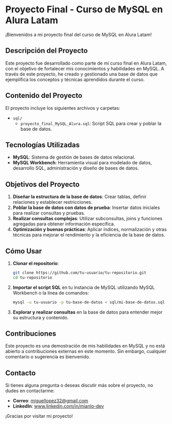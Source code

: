 # Proyecto Final - Curso de MySQL en Alura Latam

¡Bienvenidos a mi proyecto final del curso de MySQL en Alura Latam!

## Descripción del Proyecto

Este proyecto fue desarrollado como parte de mi curso final en Alura Latam, con el objetivo de fortalecer mis conocimientos y habilidades en MySQL. A través de este proyecto, he creado y gestionado una base de datos que ejemplifica los conceptos y técnicas aprendidos durante el curso.

## Contenido del Proyecto

El proyecto incluye los siguientes archivos y carpetas:

- `sql/`
  - `proyecto_final_MySQL_Alura.sql`: Script SQL para crear y poblar la base de datos.

## Tecnologías Utilizadas

- **MySQL**: Sistema de gestión de bases de datos relacional.
- **MySQL Workbench**: Herramienta visual para modelado de datos, desarrollo SQL, administración y diseño de bases de datos.

## Objetivos del Proyecto

1. **Diseñar la estructura de la base de datos**: Crear tablas, definir relaciones y establecer restricciones.
2. **Poblar la base de datos con datos de prueba**: Insertar datos iniciales para realizar consultas y pruebas.
3. **Realizar consultas complejas**: Utilizar subconsultas, joins y funciones agregadas para obtener información específica.
4. **Optimización y buenas prácticas**: Aplicar índices, normalización y otras técnicas para mejorar el rendimiento y la eficiencia de la base de datos.

## Cómo Usar

1. **Clonar el repositorio**:

   ```sh
   git clone https://github.com/tu-usuario/tu-repositorio.git
   cd tu-repositorio
   ```

2. **Importar el script SQL** en tu instancia de MySQL utilizando MySQL Workbench o la línea de comandos:

   ```sh
   mysql -u tu-usuario -p tu-base-de-datos < sql/mi-base-de-datos.sql
   ```

3. **Explorar y realizar consultas** en la base de datos para entender mejor su estructura y contenido.

## Contribuciones

Este proyecto es una demostración de mis habilidades en MySQL y no está abierto a contribuciones externas en este momento. Sin embargo, cualquier comentario o sugerencia es bienvenido.

## Contacto

Si tienes alguna pregunta o deseas discutir más sobre el proyecto, no dudes en contactarme:

- **Correo**: miguellopez32@gmail.com
- **LinkedIn**: www.linkedin.com/in/mianlo-dev

¡Gracias por visitar mi proyecto!

